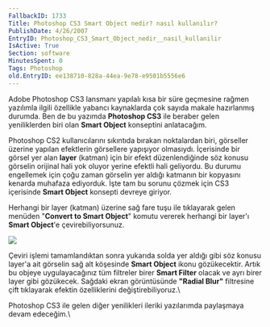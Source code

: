 ```yaml
---
FallbackID: 1733
Title: Photoshop CS3 Smart Object nedir? nasıl kullanılır?
PublishDate: 4/26/2007
EntryID: Photoshop_CS3_Smart_Object_nedir__nasil_kullanilir
IsActive: True
Section: software
MinutesSpent: 0
Tags: Photoshop
old.EntryID: ee138710-828a-44ea-9e78-e9501b5556e6
---
```

Adobe Photoshop CS3 lansmanı yapılalı kısa bir süre geçmesine rağmen
yazılımla ilgili özellikle yabancı kaynaklarda çok sayıda makale
hazırlanmış durumda. Ben de bu yazımda **Photoshop CS3** ile beraber
gelen yeniliklerden biri olan **Smart Object** konseptini anlatacağım.

Photoshop CS2 kullanıcılarını sıkıntıda bırakan noktalardan biri,
görseller üzerine yapılan efektlerin görsellere yapışıyor olmasıydı.
İçerisinde bir görsel yer alan **layer** (katman) için bir efekt
düzenlendiğinde söz konusu görselin orijinal hali yok oluyor yerine
efektli hali geliyordu. Bu durumu engellemek için çoğu zaman görselin
yer aldığı katmanın bir kopyasını kenarda muhafaza ediyorduk. İşte tam
bu sorunu çözmek için CS3 içerisinde **Smart Object** konsepti devreye
giriyor.

Herhangi bir layer (katman) üzerine sağ fare tuşu ile tıklayarak gelen
menüden "**Convert to Smart Object**" komutu vererek herhangi bir
layer'ı **Smart Object**'e çevirebiliyorsunuz.

![](http://cdn.daron.yondem.com/assets/1733/25042007_1.png)

Çeviri işlemi tamamlandıktan sonra yukarıda solda yer aldığı gibi söz
konusu layer'a ait görselin sağ alt köşesinde **Smart Object** ikonu
gözükecektir. Artık bu objeye uygulayacağınız tüm filtreler birer
**Smart Filter** olacak ve ayrı birer layer gibi gözükecek. Sağdaki
ekran görüntüsünde **"Radial Blur"** filtresine çift tıklayarak efektin
özelliklerini değiştirebiliyoruz.\

Photoshop CS3 ile gelen diğer yenilikleri ileriki yazılarımda paylaşmaya
devam edeceğim.\


